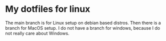 # My dotfiles for linux

The main branch is for Linux setup on debian based distros. Then there is a
branch for MacOS setup. I do not have a branch for windows, because I do not
really care about Windows. 

